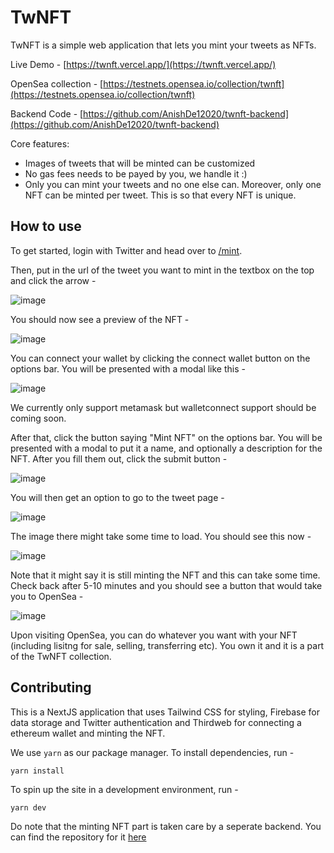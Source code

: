 # TwNFT
TwNFT is a simple web application that lets you mint your tweets as NFTs.

Live Demo - [https://twnft.vercel.app/](https://twnft.vercel.app/)

OpenSea collection - [https://testnets.opensea.io/collection/twnft](https://testnets.opensea.io/collection/twnft)

Backend Code - [https://github.com/AnishDe12020/twnft-backend](https://github.com/AnishDe12020/twnft-backend)

Core features:
- Images of tweets that will be minted can be customized
- No gas fees needs to be payed by you, we handle it :)
- Only you can mint your tweets and no one else can. Moreover, only one NFT can be minted per tweet. This is so that every NFT is unique.

## How to use

To get started, login with Twitter and head over to [/mint](https://twnft.vercel.app/mint).

Then, put in the url of the tweet you want to mint in the textbox on the top and click the arrow -

![image](https://user-images.githubusercontent.com/63192115/151762698-712ad481-3bb2-4f1a-afaa-21dcf5ec818c.png)

You should now see a preview of the NFT - 

![image](https://user-images.githubusercontent.com/63192115/151763928-ac7e9eb7-dc62-4b24-b9b4-1316e9bcbe39.png)

You can connect your wallet by clicking the connect wallet button on the options bar. You will be presented with a modal like this - 

![image](https://user-images.githubusercontent.com/63192115/151763975-61a995c5-823c-47ae-acb5-00aa85562a41.png)

We currently only support metamask but walletconnect support should be coming soon.

After that, click the button saying "Mint NFT" on the options bar. You will be presented with a modal to put it a name, and optionally a description for the NFT. After you fill them out, click the submit button - 

![image](https://user-images.githubusercontent.com/63192115/151764106-b8c70741-3137-48bf-b54e-ce083473c29a.png)

You will then get an option to go to the tweet page -

![image](https://user-images.githubusercontent.com/63192115/151765986-fd572f71-408a-4672-b5a2-78f49d96a6fb.png)

The image there might take some time to load. You should see this now - 

![image](https://user-images.githubusercontent.com/63192115/151765928-85dd6012-a1b5-4953-aabc-5044f34a0d40.png)

Note that it might say it is still minting the NFT and this can take some time. Check back after 5-10 minutes and you should see a button that would take you to OpenSea - 

![image](https://user-images.githubusercontent.com/63192115/151764570-4ddb391c-803e-45d7-81a3-292b2454b1fb.png)

Upon visiting OpenSea, you can do whatever you want with your NFT (including lisitng for sale, selling, transferring etc). You own it and it is a part of the TwNFT collection.

## Contributing

This is a NextJS application that uses Tailwind CSS for styling, Firebase for data storage and Twitter authentication and Thirdweb for connecting a ethereum wallet and minting the NFT.

We use `yarn` as our package manager. To install dependencies, run - 
```
yarn install
```

To spin up the site in a development environment, run - 
```
yarn dev
```

Do note that the minting NFT part is taken care by a seperate backend. You can find the repository for it [here](https://github.com/AnishDe12020/twnft-backend)
